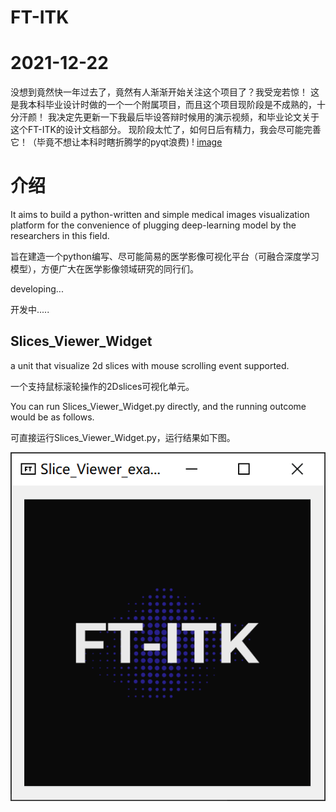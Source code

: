 # FT-ITK
# 2021-12-22
没想到竟然快一年过去了，竟然有人渐渐开始关注这个项目了？我受宠若惊！
这是我本科毕业设计时做的一个一个附属项目，而且这个项目现阶段是不成熟的，十分汗颜！
我决定先更新一下我最后毕设答辩时候用的演示视频，和毕业论文关于这个FT-ITK的设计文档部分。
现阶段太忙了，如何日后有精力，我会尽可能完善它！（毕竟不想让本科时瞎折腾学的pyqt浪费)
! [image](https://github.com/Fivethousand5k/FT-ITK/tree/main/GUI-resourses/FT-ITK-demo.gif)


# 介绍
It aims to build a python-written and simple medical images visualization platform for the convenience of plugging deep-learning model by the researchers in this field.

旨在建造一个python编写、尽可能简易的医学影像可视化平台（可融合深度学习模型），方便广大在医学影像领域研究的同行们。


developing...

开发中.....


## Slices_Viewer_Widget
a unit that visualize 2d slices with mouse scrolling event supported.

一个支持鼠标滚轮操作的2Dslices可视化单元。

You can run Slices_Viewer_Widget.py directly, and the running outcome would be as follows.

可直接运行Slices_Viewer_Widget.py，运行结果如下图。

![](Readme-images/slice_viewer_widget.PNG)
